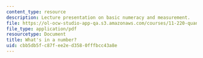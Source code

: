```yaml
---
content_type: resource
description: Lecture presentation on basic numeracy and measurement.
file: https://ol-ocw-studio-app-qa.s3.amazonaws.com/courses/11-220-quantitative-reasoning-statistical-methods-for-planners-i-spring-2009/cbb5db5fc87fee2ed3580fffbcc43a8e_MIT11_220s09_lec02.pdf
file_type: application/pdf
resourcetype: Document
title: What's in a number?
uid: cbb5db5f-c87f-ee2e-d358-0fffbcc43a8e
---
```


